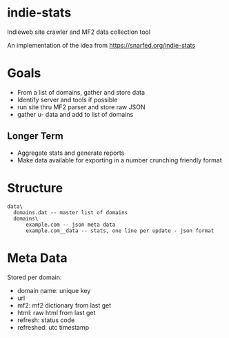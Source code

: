 # indie-stats

Indieweb site crawler and MF2 data collection tool

An implementation of the idea from https://snarfed.org/indie-stats

# Goals
- From a list of domains, gather and store data
- Identify server and tools if possible
- run site thru MF2 parser and store raw JSON
- gather u- data and add to list of domains

## Longer Term
- Aggregate stats and generate reports
- Make data available for exporting in a number crunching friendly format

# Structure

    data\
      domains.dat -- master list of domains
      domains\
          example.com -- json meta data
          example.com__data -- stats, one line per update - json format

# Meta Data

Stored per domain:
- domain name: unique key
- url
- mf2: mf2 dictionary from last get
- html: raw html from last get
- refresh: status code
- refreshed: utc timestamp